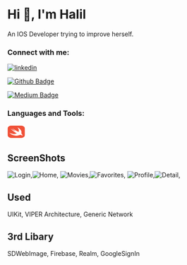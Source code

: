 # Hi 👋, I'm Halil

An IOS Developer trying to improve herself.

<h3 align="left">Connect with me:</h3>

[![linkedin](https://img.shields.io/badge/Linkedin-000000?style=for-the-badge&logo=Linkedin&logoColor=white)](https://www.linkedin.com/in/halil-bakar-a4bb26256/)       

[![Github Badge](https://img.shields.io/badge/-Github-000?style=quare&labelColor=000&logo=Github&logoColor=white&link=link)](https://github.com/Halilbkar) 

[![Medium Badge](https://img.shields.io/badge/-Medium-757575?style=flat-quare&labelColor=757575&logo=Medium&logoColor=white&link=link)](https://medium.com/@halilbakar.b)

<h3 align="left">Languages and Tools:</h3>

<p align="left"> <a href="https://developer.apple.com/swift/" target="_blank" rel="noreferrer"> <img src="https://raw.githubusercontent.com/devicons/devicon/master/icons/swift/swift-original.svg" alt="swift" width="40" height="30"/> </a> </p>

    
## ScreenShots
![Login](https://github.com/Halilbkar/MovieApp/assets/117112766/caace72c-621c-4bb6-a54d-8990d4566c90),![Home](https://github.com/Halilbkar/MovieApp/assets/117112766/9916867c-7c53-4895-aeb7-4c112234bd97), 
![Movies](https://github.com/Halilbkar/MovieApp/assets/117112766/35f5d4a1-221c-4847-891f-54ed2b880f87),![Favorites](https://github.com/Halilbkar/MovieApp/assets/117112766/55687969-8f96-4e47-888d-62f1aba64a0a), 
![Profile](https://github.com/Halilbkar/MovieApp/assets/117112766/b1291eb5-c78d-46e8-9df2-baeb1a625933),![Detail](https://github.com/Halilbkar/MovieApp/assets/117112766/8c648ef4-0421-431e-a3c0-d6e928e144b9), 

## Used

UIKit, VIPER Architecture, Generic Network

## 3rd Libary

SDWebImage, Firebase, Realm, GoogleSignIn


